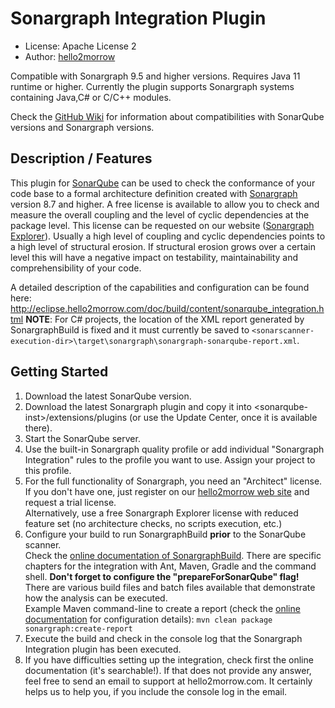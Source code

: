 Sonargraph Integration Plugin
=================

- License: Apache License 2
- Author: [hello2morrow](https://www.hello2morrow.com)

Compatible with Sonargraph 9.5 and higher versions.
Requires Java 11 runtime or higher.
Currently the plugin supports Sonargraph systems containing Java,C# or C/C++ modules. 

Check the <a href="https://github.com/sonargraph/sonar-sonargraph-integration/wiki/Sonargraph-8--Integration-with-SonarQube">GitHub Wiki</a> for information about compatibilities with SonarQube versions and Sonargraph versions.


## Description / Features
This plugin for [SonarQube](http://www.sonarsource.com/) can be used to check the conformance of your code base to a 
formal architecture definition created with [Sonargraph](https://www.hello2morrow.com/products/sonargraph/architect9) version 8.7 and higher. 
A free license is available to allow you to check and measure the overall coupling and the level of cyclic dependencies at the package level. 
This license can be requested on our website  ([Sonargraph Explorer](https://www.hello2morrow.com/products/sonargraph/explorer)).
Usually a high level of coupling and cyclic dependencies points to a high level of 
structural erosion. If structural erosion grows over a certain level this will have a negative impact on testability, maintainability and 
comprehensibility of your code.

A detailed description of the capabilities and configuration can be found here: <a href="http://eclipse.hello2morrow.com/doc/build/content/sonarqube_integration.html">http://eclipse.hello2morrow.com/doc/build/content/sonarqube_integration.html</a>
**NOTE**: For C# projects, the location of the XML report generated by SonargraphBuild is fixed and it must currently be saved to `<sonarscanner-execution-dir>\target\sonargraph\sonargraph-sonarqube-report.xml`.  

## Getting Started ##
1. Download the latest SonarQube version.
2. Download the latest Sonargraph plugin and copy it into &lt;sonarqube-inst&gt;/extensions/plugins (or use the Update Center, once it is available there).
3. Start the SonarQube server.
4. Use the built-in Sonargraph quality profile or add individual "Sonargraph Integration" rules to the profile you want to use. Assign your project to this profile.
5. For the full functionality of Sonargraph, you need an "Architect" license. If you don't have one, just register on our <a href="">hello2morrow web site</a> and request a trial license.  
   Alternatively, use a free Sonargraph Explorer license with reduced feature set (no architecture checks, no scripts execution, etc.) 
6. Configure your build to run SonargraphBuild **prior** to the SonarQube scanner.  
   Check the <a href="http://eclipse.hello2morrow.com/doc/build/content/">online documentation of SonargraphBuild</a>. There are specific chapters for the integration with Ant, Maven, Gradle and the command shell.
   **Don't forget to configure the "prepareForSonarQube" flag!**    
   There are various build files and batch files available that demonstrate how the analysis can be executed.  
   Example Maven command-line to create a report (check the <a href="http://eclipse.hello2morrow.com/doc/build/content/integrating_with_maven.html">online documentation</a> for configuration details):
           <code>mvn clean package sonargraph:create-report</code>   
7. Execute the build and check in the console log that the Sonargraph Integration plugin has been executed.
8. If you have difficulties setting up the integration, check first the online documentation (it's searchable!). If that does not provide any answer, feel free to send an email to support at hello2morrow.com. 
   It certainly helps us to help you, if you include the console log in the email.
